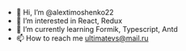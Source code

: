 - 👋 Hi, I’m @alextimoshenko22
- 👀 I’m interested in React, Redux
- 🌱 I’m currently learning Formik, Typescript, Antd
- 📫 How to reach me ultimatevs@mail.ru

<!---
alextimoshenko22/alextimoshenko22 is a ✨ special ✨ repository because its `README.md` (this file) appears on your GitHub profile.
You can click the Preview link to take a look at your changes.
--->
